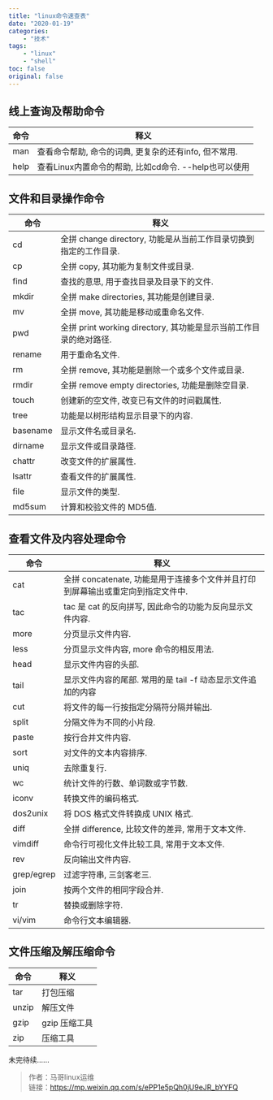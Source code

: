```yaml
---
title: "linux命令速查表"
date: "2020-01-19"
categories: 
    - "技术"
tags: 
    - "linux"
    - "shell"
toc: false
original: false
---
```


## 线上查询及帮助命令
| 命令 | 释义 | 
| ---- | ---- |
| man  | 查看命令帮助, 命令的词典, 更复杂的还有info, 但不常用. |
| help | 查看Linux内置命令的帮助, 比如cd命令. --help也可以使用|

## 文件和目录操作命令
| 命令 | 释义 | 
| ---- | ---- |
| cd | 全拼 change directory, 功能是从当前工作目录切换到指定的工作目录. |
| cp | 全拼 copy, 其功能为复制文件或目录. |
| find | 查找的意思, 用于查找目录及目录下的文件. |
| mkdir | 全拼 make directories, 其功能是创建目录. |
| mv | 全拼 move, 其功能是移动或重命名文件. |
| pwd | 全拼 print working directory, 其功能是显示当前工作目录的绝对路径. |
| rename | 用于重命名文件. |
| rm | 全拼 remove, 其功能是删除一个或多个文件或目录. |
| rmdir | 全拼 remove empty directories, 功能是删除空目录. |
| touch | 创建新的空文件, 改变已有文件的时间戳属性. |
| tree | 功能是以树形结构显示目录下的内容. |
| basename | 显示文件名或目录名. | 
| dirname | 显示文件或目录路径. |
| chattr | 改变文件的扩展属性. |
| lsattr | 查看文件的扩展属性. |
| file | 显示文件的类型. |
| md5sum | 计算和校验文件的 MD5值. |

## 查看文件及内容处理命令
| 命令 | 释义 | 
| ---- | ---- |
| cat | 全拼 concatenate, 功能是用于连接多个文件并且打印到屏幕输出或重定向到指定文件中. |
| tac | tac 是 cat 的反向拼写, 因此命令的功能为反向显示文件内容. |
| more | 分页显示文件内容. |
| less | 分页显示文件内容, more 命令的相反用法. |
| head | 显示文件内容的头部. |
| tail | 显示文件内容的尾部. 常用的是 tail -f 动态显示文件追加的内容 |
| cut | 将文件的每一行按指定分隔符分隔并输出. |
| split | 分隔文件为不同的小片段. |
| paste | 按行合并文件内容. |
| sort | 对文件的文本内容排序. |
| uniq | 去除重复行. |
| wc | 统计文件的行数、单词数或字节数. |
| iconv | 转换文件的编码格式. |
| dos2unix | 将 DOS 格式文件转换成 UNIX 格式. |
| diff | 全拼 difference, 比较文件的差异, 常用于文本文件. |
| vimdiff | 命令行可视化文件比较工具, 常用于文本文件. |
| rev | 反向输出文件内容. |
| grep/egrep | 过滤字符串, 三剑客老三. |
| join | 按两个文件的相同字段合并. |
| tr | 替换或删除字符. |
| vi/vim | 命令行文本编辑器. |

## 文件压缩及解压缩命令
| 命令 | 释义 | 
| ---- | ---- |
| tar | 打包压缩 |
| unzip | 解压文件 |
| gzip | gzip 压缩工具 |
| zip | 压缩工具 |

未完待续......

> 作者：马哥linux运维  
> 链接：https://mp.weixin.qq.com/s/ePP1e5pQh0jU9eJR_bYYFQ  
> 
